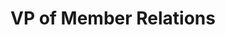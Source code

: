 ---
draft: false
name: "Alek Cosio"
title: "VP of Member Relations"
avatar: {
    src: "https://objectstorage.us-chicago-1.oraclecloud.com/n/ax4ehqpunwgh/b/public/o/alek.png",
    alt: "Alek Cosio"
}
publishDate: "2022-11-09 15:39"
---